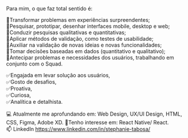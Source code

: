 Para mim, o que faz total sentido é:

🔹Transformar problemas em experiências surpreendentes;<br/>
🔹Pesquisar, prototipar, desenhar interfaces mobile, desktop e web;<br/>
🔹Conduzir pesquisas qualitativas e quantitativas;<br/>
🔹Aplicar métodos de validação, como testes de usabilidade;<br/>
🔹Auxiliar na validação de novas ideias e novas funcionalidades;<br/>
🔹Tomar decisões baseadas em dados (quantitativo e qualitativo);<br/>
🔹Antecipar problemas e necessidades dos usuários, trabalhando em conjunto com o Squad.
<br/>

✅Engajada em levar solução aos usuários,<br/>
✅Gosto de desafios,<br/>
✅Proativa,<br/>
✅Curiosa,<br/>
✅Analítica e detalhista.<br/>

💻 Atualmente me aprofundando em:
Web Design, UX/UI Design, HTML, CSS, Figma, Adobe XD.
📱Tenho interesse em: React Native/ React.
<br/>
📫 LinkedIn https://www.linkedin.com/in/stephanie-tabosa/
